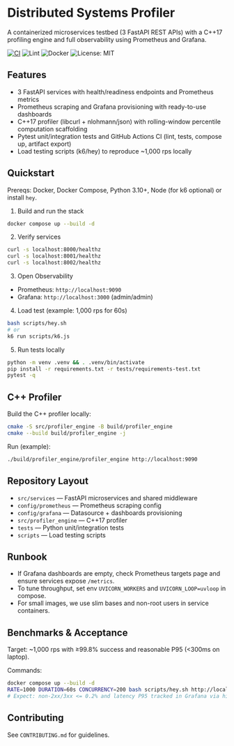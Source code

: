 # Distributed Systems Profiler

A containerized microservices testbed (3 FastAPI REST APIs) with a C++17 profiling engine and full observability using Prometheus and Grafana.

[![CI](https://github.com/JamesOlaitan/Distributed-Systems-Profiler/actions/workflows/ci.yml/badge.svg)](https://github.com/JamesOlaitan/Distributed-Systems-Profiler/actions/workflows/ci.yml)
![Lint](https://img.shields.io/badge/style-ruff-000000.svg?logo=python)
![Docker](https://img.shields.io/badge/container-ready-blue?logo=docker)
![License: MIT](https://img.shields.io/badge/License-MIT-yellow.svg)

## Features
- 3 FastAPI services with health/readiness endpoints and Prometheus metrics
- Prometheus scraping and Grafana provisioning with ready-to-use dashboards
- C++17 profiler (libcurl + nlohmann/json) with rolling-window percentile computation scaffolding
- Pytest unit/integration tests and GitHub Actions CI (lint, tests, compose up, artifact export)
- Load testing scripts (k6/hey) to reproduce ~1,000 rps locally

## Quickstart
Prereqs: Docker, Docker Compose, Python 3.10+, Node (for k6 optional) or install `hey`.

1. Build and run the stack
```bash
docker compose up --build -d
```

2. Verify services
```bash
curl -s localhost:8000/healthz
curl -s localhost:8001/healthz
curl -s localhost:8002/healthz
```

3. Open Observability
- Prometheus: `http://localhost:9090`
- Grafana: `http://localhost:3000` (admin/admin)

4. Load test (example: 1,000 rps for 60s)
```bash
bash scripts/hey.sh
# or
k6 run scripts/k6.js
```

5. Run tests locally
```bash
python -m venv .venv && . .venv/bin/activate
pip install -r requirements.txt -r tests/requirements-test.txt
pytest -q
```

## C++ Profiler
Build the C++ profiler locally:
```bash
cmake -S src/profiler_engine -B build/profiler_engine
cmake --build build/profiler_engine -j
```
Run (example):
```bash
./build/profiler_engine/profiler_engine http://localhost:9090
```

## Repository Layout
- `src/services` — FastAPI microservices and shared middleware
- `config/prometheus` — Prometheus scraping config
- `config/grafana` — Datasource + dashboards provisioning
- `src/profiler_engine` — C++17 profiler
- `tests` — Python unit/integration tests
- `scripts` — Load testing scripts

## Runbook
- If Grafana dashboards are empty, check Prometheus targets page and ensure services expose `/metrics`.
- To tune throughput, set env `UVICORN_WORKERS` and `UVICORN_LOOP=uvloop` in compose.
- For small images, we use slim bases and non-root users in service containers.

## Benchmarks & Acceptance
Target: ~1,000 rps with ≥99.8% success and reasonable P95 (<300ms on laptop).

Commands:
```bash
docker compose up --build -d
RATE=1000 DURATION=60s CONCURRENCY=200 bash scripts/hey.sh http://localhost:8000/data
# Expect: non-2xx/3xx <= 0.2% and latency P95 tracked in Grafana via histogram_quantile
```

## Contributing
See `CONTRIBUTING.md` for guidelines.
